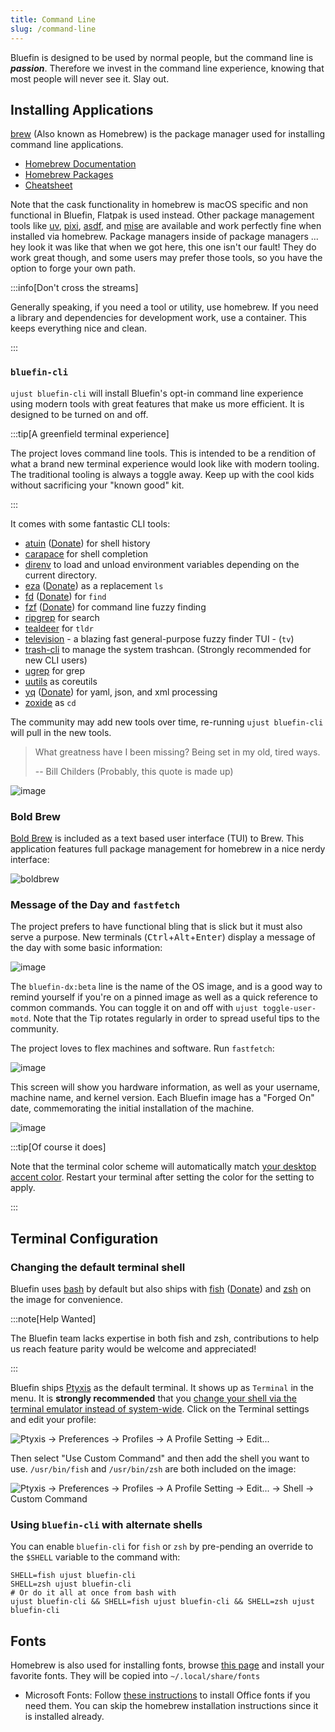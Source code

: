 ```yaml
---
title: Command Line
slug: /command-line
---
```


Bluefin is designed to be used by normal people, but the command line is _**passion**_. Therefore we invest in the command line experience, knowing that most people will never see it. Slay out.

## Installing Applications

[brew](https://brew.sh/) (Also known as Homebrew) is the package manager used for installing command line applications.

- [Homebrew Documentation](https://docs.brew.sh/)
- [Homebrew Packages](https://formulae.brew.sh/)
- [Cheatsheet](https://devhints.io/homebrew)

Note that the cask functionality in homebrew is macOS specific and non functional in Bluefin, Flatpak is used instead. Other package management tools like [uv](https://github.com/astral-sh/uv), [pixi](https://github.com/prefix-dev/pixi), [asdf](https://asdf-vm.com/), and [mise](https://github.com/jdx/mise) are available and work perfectly fine when installed via homebrew. Package managers inside of package managers ... hey look it was like that when we got here, this one isn't our fault! They do work great though, and some users may prefer those tools, so you have the option to forge your own path.

:::info[Don't cross the streams]

Generally speaking, if you need a tool or utility, use homebrew. If you need a library and dependencies for development work, use a container. This keeps everything nice and clean.

:::

### `bluefin-cli`

`ujust bluefin-cli` will install Bluefin's opt-in command line experience using modern tools with great features that make us more efficient. It is designed to be turned on and off.

:::tip[A greenfield terminal experience]

The project loves command line tools. This is intended to be a rendition of what a brand new terminal experience would look like with modern tooling. The traditional tooling is always a toggle away. Keep up with the cool kids without sacrificing your "known good" kit.

:::

It comes with some fantastic CLI tools:

- [atuin](https://github.com/atuinsh/atuin) ([Donate](https://github.com/sponsors/atuinsh)) for shell history
- [carapace](https://pixi.carapace.sh/) for shell completion
- [direnv](https://direnv.net/) to load and unload environment variables depending on the current directory.
- [eza](https://github.com/eza-community/eza) ([Donate](https://github.com/sponsors/cafkafk)) as a replacement `ls`
- [fd](https://github.com/sharkdp/fd) ([Donate](https://github.com/sponsors/sharkdp)) for `find`
- [fzf](https://github.com/junegunn/fzf) ([Donate](https://github.com/sponsors/junegunn)) for command line fuzzy finding
- [ripgrep](https://github.com/BurntSushi/ripgrep) for search
- [tealdeer](https://github.com/dbrgn/tealdeer) for `tldr`
- [television](https://github.com/alexpasmantier/television) - a blazing fast general-purpose fuzzy finder TUI - (`tv`)
- [trash-cli](https://github.com/andreafrancia/trash-cli) to manage the system trashcan. (Strongly recommended for new CLI users)
- [ugrep](https://github.com/Genivia/ugrep) for grep
- [uutils](https://github.com/uutils/coreutils) as coreutils
- [yq](https://github.com/mikefarah/yq) ([Donate](https://github.com/sponsors/mikefarah)) for yaml, json, and xml processing
- [zoxide](https://github.com/ajeetdsouza/zoxide) as `cd`

The community may add new tools over time, re-running `ujust bluefin-cli` will pull in the new tools.

> What greatness have I been missing? Being set in my old, tired ways.
>
> -- Bill Childers (Probably, this quote is made up)

![image](https://github.com/user-attachments/assets/89be8151-5b57-4b71-bbe5-988bef2d6798)

### Bold Brew

[Bold Brew](https://bold-brew.com/) is included as a text based user interface (TUI) to Brew. This application features full package management for homebrew in a nice nerdy interface:

![boldbrew](https://github.com/user-attachments/assets/d07c0455-2514-4b73-bdd5-51eec50b570d)

### Message of the Day and `fastfetch`

The project prefers to have functional bling that is slick but it must also serve a purpose. New terminals (<kbd>Ctrl</kbd>+<kbd>Alt</kbd>+<kbd>Enter</kbd>) display a message of the day with some basic information:

![image](https://github.com/user-attachments/assets/0e0326ef-6640-41a2-bd24-dae1b1647cfd)

The `bluefin-dx:beta` line is the name of the OS image, and is a good way to remind yourself if you're on a pinned image as well as a quick reference to common commands. You can toggle it on and off with `ujust toggle-user-motd`. Note that the Tip rotates regularly in order to spread useful tips to the community.

The project loves to flex machines and software. Run `fastfetch`:

![image](https://github.com/user-attachments/assets/f720f9d8-7c3c-4f3c-9112-c627686e0fb1)

This screen will show you hardware information, as well as your username, machine name, and kernel version. Each Bluefin image has a "Forged On" date, commemorating the initial installation of the machine.

![image](https://github.com/user-attachments/assets/99522c15-1209-4fa5-a076-1b6289bdbc76)

:::tip[Of course it does]

Note that the terminal color scheme will automatically match [your desktop accent color](https://release.gnome.org/47/). Restart your terminal after setting the color for the setting to apply.

:::

## Terminal Configuration

### Changing the default terminal shell

Bluefin uses [bash](https://www.gnu.org/software/bash/) by default but also ships with [fish](https://fishshell.com/) ([Donate](https://github.com/sponsors/fish-shell)) and [zsh](https://www.zsh.org/) on the image for convenience.

:::note[Help Wanted]

The Bluefin team lacks expertise in both fish and zsh, contributions to help us reach feature parity would be welcome and appreciated!

:::

Bluefin ships [Ptyxis](https://devsuite.app/ptyxis/) as the default terminal. It shows up as `Terminal` in the menu. It is **strongly recommended** that you [change your shell via the terminal emulator instead of system-wide](https://tim.siosm.fr/blog/2023/12/22/dont-change-defaut-login-shell/). Click on the Terminal settings and edit your profile:

![Ptyxis → Preferences → Profiles → A Profile Setting → Edit...](https://github.com/user-attachments/assets/2c122205-dbd8-41e6-8b7b-4f536c3b69e9)

Then select "Use Custom Command" and then add the shell you want to use. `/usr/bin/fish` and `/usr/bin/zsh` are both included on the image:

![Ptyxis → Preferences → Profiles → A Profile Setting → Edit... → Shell → Custom Command](https://github.com/user-attachments/assets/8eb039db-7ec1-4847-b3d7-496d69fe9538)

### Using `bluefin-cli` with alternate shells

You can enable `bluefin-cli` for `fish` or `zsh` by pre-pending an override to the `$SHELL` variable to the command with:

```
SHELL=fish ujust bluefin-cli
SHELL=zsh ujust bluefin-cli
# Or do it all at once from bash with
ujust bluefin-cli && SHELL=fish ujust bluefin-cli && SHELL=zsh ujust bluefin-cli
```

## Fonts

Homebrew is also used for installing fonts, browse [this page](https://formulae.brew.sh/cask-font/) and install your favorite fonts. They will be copied into `~/.local/share/fonts`

- Microsoft Fonts: Follow [these instructions](https://github.com/colindean/homebrew-fonts-nonfree) to install Office fonts if you need them. You can skip the homebrew installation instructions since it is installed already.
